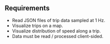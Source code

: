 ## Requirements

* Read JSON files of trip data sampled at 1 Hz.
* Visualize trips on a map.
* Visualize distribution of speed along a trip.
* Data must be read / processed client-sided.